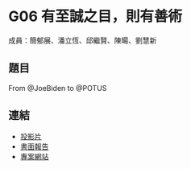 G06 有至誠之目，則有善術
======================

成員：簡郁展、潘立恆、邱繼賢、陳暘、劉慧新


## 題目

From @JoeBiden to @POTUS


## 連結

<!-- 請記得修改下方的相對路徑及連結 -->

- [投影片](./G06_slides.pdf)
- [書面報告](./G06_report.pdf)  
- [專案網站](https://sevenpray.github.io/2021R_biden_report/Biden-POTUS-Final-Project.html)
